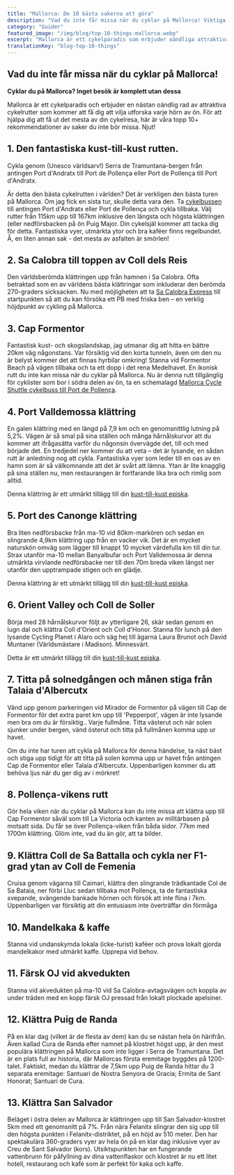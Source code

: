 ```yaml
---
title: "Mallorca: De 10 bästa sakerna att göra"
description: "Vad du inte får missa när du cyklar på Mallorca! Viktiga upplevelser och rutter för det ultimata cykeläventyret."
category: "Guider"
featured_image: "/img/blog/top-10-things-mallorca.webp"
excerpt: "Mallorca är ett cykelparadis som erbjuder oändliga attraktiva rutter. Från det världsberömda Sa Calobra till den fantastiska Andratx-Pollença-rutten, upptäck de måste-göra-upplevelserna för din cykelresa."
translationKey: "blog-top-10-things"
---
```


## Vad du inte får missa när du cyklar på Mallorca!

**Cyklar du på Mallorca? Inget besök är komplett utan dessa**

Mallorca är ett cykelparadis och erbjuder en nästan oändlig rad av attraktiva cykelrutter som kommer att få dig att vilja utforska varje hörn av ön. För att hjälpa dig att få ut det mesta av din cykelresa, här är våra topp 10+ rekommendationer av saker du inte bör missa. Njut!

## 1. Den fantastiska kust-till-kust rutten.

Cykla genom (Unesco världsarv!) Serra de Tramuntana-bergen från antingen Port d'Andratx till Port de Pollença eller Port de Pollença till Port d'Andratx.

Är detta den bästa cykelrutten i världen? Det är verkligen den bästa turen på Mallorca. Om jag fick en sista tur, skulle detta vara den. Ta <a href="https://mallorcacycleshuttle.company.site/products/Scheduled-Bike-Buses-c15728235" target="_blank">cykelbussen</a> till antingen Port d'Andratx eller Port de Pollença och cykla tillbaka. Välj rutter från 115km upp till 167km inklusive den längsta och högsta klättringen (eller nedförsbacken på ön Puig Major. Din cykelsjäl kommer att tacka dig för detta. Fantastiska vyer, utmärkta ytor och bra kaféer finns regelbundet. Å, en liten annan sak - det mesta av asfalten är smörlen!

## 2. Sa Calobra till toppen av Coll dels Reis

Den världsberömda klättringen upp från hamnen i Sa Calobra. Ofta betraktad som en av världens bästa klättringar som inkluderar den berömda 270-graders sicksacken. Nu med möjligheten att ta <a href="https://mallorcacycleshuttle.company.site/products/Scheduled-Bike-Buses-c15728235" target="_blank">Sa Calobra Express</a> till startpunkten så att du kan försöka ett PB med friska ben – en verklig höjdpunkt av cykling på Mallorca.

## 3. Cap Formentor

Fantastisk kust- och skogslandskap, jag utmanar dig att hitta en bättre 20km väg någonstans. Var försiktig vid den korta tunneln, även om den nu är belyst kommer det att finnas hyrbilar omkring! Stanna vid Formentor Beach på vägen tillbaka och ta ett dopp i det rena Medelhavet. En ikonisk rutt du inte kan missa när du cyklar på Mallorca. Nu är denna rutt tillgänglig för cyklister som bor i södra delen av ön, ta en schemalagd <a href="https://mallorcacycleshuttle.company.site/products/Scheduled-Bike-Buses-c15728235" target="_blank">Mallorca Cycle Shuttle cykelbuss till Port de Pollença</a>.

## 4. Port Valldemossa klättring

En galen klättring med en längd på 7,9 km och en genomsnittlig lutning på 5,2%. Vägen är så smal på sina ställen och många hårnålskurvor att du kommer att ifrågasätta varför du någonsin övervägde det, till och med började det. En tredjedel ner kommer du att veta – det är lysande, en sådan rutt är anledning nog att cykla. Fantastiska vyer som leder till en oas av en hamn som är så välkomnande att det är svårt att lämna. Ytan är lite knagglig på sina ställen nu, men restaurangen är fortfarande lika bra och rimlig som alltid.

Denna klättring är ett utmärkt tillägg till din <a href="/sv/cykel-shuttle/andratx-pollenca-guide/">kust-till-kust episka</a>.

## 5. Port des Canonge klättring

Bra liten nedförsbacke från ma-10 vid 80km-markören och sedan en slingrande 4,9km klättring upp från en vacker vik. Det är en mycket naturskön omväg som lägger till knappt 10 mycket värdefulla km till din tur. Strax utanför ma-10 mellan Banyalbufar och Port Valldemossa är denna utmärkta virvlande nedförsbacke ner till den 70m breda viken längst ner utanför den upptrampade stigen och en glädje.

Denna klättring är ett utmärkt tillägg till din <a href="/sv/cykel-shuttle/andratx-pollenca-guide/">kust-till-kust episka</a>.

## 6. Orient Valley och Coll de Soller

Börja med 28 hårnålskurvor följt av ytterligare 26, skär sedan genom en lugn dal och klättra Coll d'Orient och Coll d'Honor. Stanna för lunch på den lysande Cycling Planet i Alaro och säg hej till ägarna Laura Brunot och David Muntaner (Världsmästare i Madison). Minnesvärt.

Detta är ett utmärkt tillägg till din <a href="/sv/cykel-shuttle/andratx-pollenca-guide/">kust-till-kust episka</a>.

## 7. Titta på solnedgången och månen stiga från Talaia d'Albercutx

Vänd upp genom parkeringen vid Mirador de Formentor på vägen till Cap de Formentor för det extra paret km upp till 'Pepperpot', vägen är inte lysande men bra om du är försiktig.. Varje fullmåne. Titta västerut och när solen sjunker under bergen, vänd österut och titta på fullmånen komma upp ur havet.

Om du inte har turen att cykla på Mallorca för denna händelse, ta näst bäst och stiga upp tidigt för att titta på solen komma upp ur havet från antingen Cap de Formentor eller Talaia d'Albercutx. Uppenbarligen kommer du att behöva ljus när du ger dig av i mörkret!

## 8. Pollença-vikens rutt

Gör hela viken när du cyklar på Mallorca kan du inte missa att klättra upp till Cap Formentor såväl som till La Victoria och kanten av militärbasen på motsatt sida. Du får se över Pollença-viken från båda sidor. 77km med 1700m klättring. Glöm inte, vad du än gör, att ta bilder.

## 9. Klättra Coll de Sa Battalla och cykla ner F1-grad ytan av Coll de Femenia

Cruisa genom vägarna till Caimari, klättra den slingrande trädkantade Col de Sa Bataia, ner förbi Lluc sedan tillbaka mot Pollença, ta de fantastiska svepande, svängende bankade hörnen och försök att inte flina i 7km. Uppenbarligen var försiktig att din entusiasm inte överträffar din förmåga

## 10. Mandelkaka & kaffe

Stanna vid undanskymda lokala (icke-turist) kaféer och prova lokalt gjorda mandelkakor med utmärkt kaffe. Upprepa vid behov.

## 11. Färsk OJ vid akvedukten

Stanna vid akvedukten på ma-10 vid Sa Calobra-avtagsvägen och koppla av under träden med en kopp färsk OJ pressad från lokalt plockade apelsiner.

## 12. Klättra Puig de Randa

På en klar dag (vilket är de flesta av dem) kan du se nästan hela ön härifrån. Även kallad Cura de Randa efter namnet på klostret högst upp, är den mest populära klättringen på Mallorca som inte ligger i Serra de Tramuntana. Det är en plats full av historia, där Mallorcas första eremitage byggdes på 1200-talet. Faktiskt, medan du klättrar de 7,5km upp Puig de Randa hittar du 3 separata eremitage: Santuari de Nostra Senyora de Gracia; Ermita de Sant Honorat; Santuari de Cura.

## 13. Klättra San Salvador

Beläget i östra delen av Mallorca är klättringen upp till San Salvador-klostret 5km med ett genomsnitt på 7%. Från nära Felanitx slingrar den sig upp till den högsta punkten i Felanitx-distriktet, på en höjd av 510 meter. Den har spektakulära 360-graders vyer av hela ön på en klar dag inklusive vyer av Creu de Sant Salvador (kors). Utsiktspunkten har en fungerande vattenbrunn för påfyllning av dina vattenflaskor och klostret är nu ett litet hotell, restaurang och kafé som är perfekt för kaka och kaffe.
